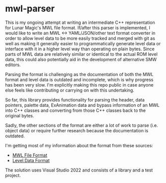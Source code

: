 # mwl-parser

This is my ongoing attempt at writing an intermediate C++ representation for Lunar Magic's MWL file format. If/after this parser is implemented,
I would like to write an MWL <-> YAML/JSON/other text format converter in order to allow level data to be more easily tracked and merged with git
as well as making it generally easier to programmatically generate level data or interface with it in a higher level way than operating on plain bytes.
Since parts of MWL data are relatively similar or identical to the actual ROM level data, this could also potentially aid in the development of alternative
SMW editors.

Parsing the format is challenging as the documentation of both the MWL format and level data is outdated and incomplete, which is why progress has been
very slow. I'm explicitly making this repo public in case anyone else feels like contributing or carrying on with this undertaking.

So far, this library provides functionality for parsing the header, data pointers, palette data, ExAnimation data and bypass information of an MWL into 
C++ classes and converting from those C++ classes back to the original bytes.

Sadly, the other sections of the format are either a lot of work to parse (i.e. object data) or require further research because the documentation is outdated.

I'm getting most of my information about the format from these sources:

- [MWL File Format](https://github.com/kaizoman666/SMW-Data/blob/master/Misc/MWL%20File%20Format.md)
- [Level Data Format](https://smwspeedruns.com/index.php/Level_Data_Format)

The solution uses Visual Studio 2022 and consists of a library and a test project.
